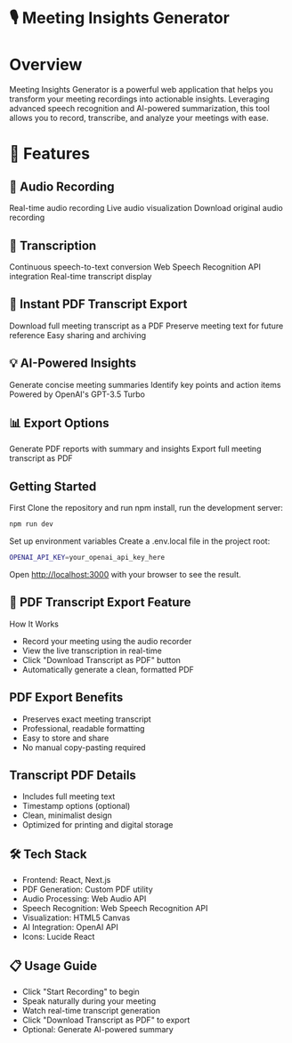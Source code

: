 # 🎙️ Meeting Insights Generator

# Overview

Meeting Insights Generator is a powerful web application that helps you transform your meeting recordings into actionable insights. Leveraging advanced speech recognition and AI-powered summarization, this tool allows you to record, transcribe, and analyze your meetings with ease.



# 🌟 Features

## 🎤 Audio Recording

Real-time audio recording
Live audio visualization
Download original audio recording

## 📝 Transcription

Continuous speech-to-text conversion
Web Speech Recognition API integration
Real-time transcript display
## 📄 Instant PDF Transcript Export

Download full meeting transcript as a PDF
Preserve meeting text for future reference
Easy sharing and archiving



## 💡 AI-Powered Insights

Generate concise meeting summaries
Identify key points and action items
Powered by OpenAI's GPT-3.5 Turbo

## 📊 Export Options

Generate PDF reports with summary and insights
Export full meeting transcript as PDF


## Getting Started

First Clone the repository and run npm install, run the development server:

```bash
npm run dev
```
Set up environment variables
Create a .env.local file in the project root:

```bash 
OPENAI_API_KEY=your_openai_api_key_here


```
Open [http://localhost:3000](http://localhost:3000) with your browser to see the result.


## 📄 PDF Transcript Export Feature
How It Works

* Record your meeting using the audio recorder
* View the live transcription in real-time
* Click "Download Transcript as PDF" button
* Automatically generate a clean, formatted PDF

## PDF Export Benefits

* Preserves exact meeting transcript
* Professional, readable formatting
* Easy to store and share
* No manual copy-pasting required

## Transcript PDF Details

* Includes full meeting text
* Timestamp options (optional)
* Clean, minimalist design
* Optimized for printing and digital storage

## 🛠️ Tech Stack

* Frontend: React, Next.js
* PDF Generation: Custom PDF utility
* Audio Processing: Web Audio API
* Speech Recognition: Web Speech Recognition API
* Visualization: HTML5 Canvas
* AI Integration: OpenAI API
* Icons: Lucide React



## 📋 Usage Guide

* Click "Start Recording" to begin
* Speak naturally during your meeting
* Watch real-time transcript generation
* Click "Download Transcript as PDF" to export
* Optional: Generate AI-powered summary
